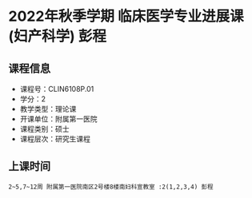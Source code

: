 # 2022年秋季学期 临床医学专业进展课(妇产科学) 彭程






## 课程信息

- 课程号：CLIN6108P.01
- 学分：2
- 教学类型：理论课
- 开课单位：附属第一医院
- 课程类别：硕士
- 课程层次：研究生课程

## 上课时间

```
2~5,7~12周 附属第一医院南区2号楼8楼南妇科宣教室 :2(1,2,3,4) 彭程
```

